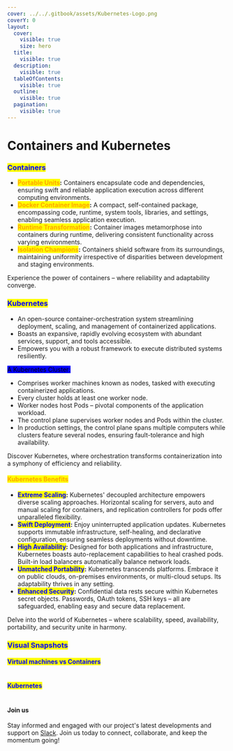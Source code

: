 ```yaml
---
cover: ../../.gitbook/assets/Kubernetes-Logo.png
coverY: 0
layout:
  cover:
    visible: true
    size: hero
  title:
    visible: true
  description:
    visible: true
  tableOfContents:
    visible: true
  outline:
    visible: true
  pagination:
    visible: true
---
```


# Containers and Kubernetes

### <mark style="color:blue;">**Containers**</mark>&#x20;

* <mark style="color:orange;">**Portable Units**</mark>**:** Containers encapsulate code and dependencies, ensuring swift and reliable application execution across different computing environments.
* <mark style="color:orange;">**Docker Container Image**</mark>**:** A compact, self-contained package, encompassing code, runtime, system tools, libraries, and settings, enabling seamless application execution.
* <mark style="color:orange;">**Runtime Transformation**</mark>**:** Container images metamorphose into containers during runtime, delivering consistent functionality across varying environments.
* <mark style="color:orange;">**Isolation Champions**</mark>**:** Containers shield software from its surroundings, maintaining uniformity irrespective of disparities between development and staging environments.

Experience the power of containers – where reliability and adaptability converge.

### <mark style="color:blue;">**Kubernetes**</mark>&#x20;

* An open-source container-orchestration system streamlining deployment, scaling, and management of containerized applications.
* Boasts an expansive, rapidly evolving ecosystem with abundant services, support, and tools accessible.
* Empowers you with a robust framework to execute distributed systems resiliently.

<mark style="background-color:blue;">A Kubernetes Cluster:</mark>

* Comprises worker machines known as nodes, tasked with executing containerized applications.
* Every cluster holds at least one worker node.
* Worker nodes host Pods – pivotal components of the application workload.
* The control plane supervises worker nodes and Pods within the cluster.
* In production settings, the control plane spans multiple computers while clusters feature several nodes, ensuring fault-tolerance and high availability.

Discover Kubernetes, where orchestration transforms containerization into a symphony of efficiency and reliability.

#### <mark style="color:orange;">**Kubernetes Benefits**</mark>&#x20;

* <mark style="color:blue;">**Extreme Scaling**</mark>**:** Kubernetes' decoupled architecture empowers diverse scaling approaches. Horizontal scaling for servers, auto and manual scaling for containers, and replication controllers for pods offer unparalleled flexibility.
* <mark style="color:blue;">**Swift Deployment**</mark>**:** Enjoy uninterrupted application updates. Kubernetes supports immutable infrastructure, self-healing, and declarative configuration, ensuring seamless deployments without downtime.
* <mark style="color:blue;">**High Availability**</mark>**:** Designed for both applications and infrastructure, Kubernetes boasts auto-replacement capabilities to heal crashed pods. Built-in load balancers automatically balance network loads.
* <mark style="color:blue;">**Unmatched Portability**</mark>**:** Kubernetes transcends platforms. Embrace it on public clouds, on-premises environments, or multi-cloud setups. Its adaptability thrives in any setting.
* <mark style="color:blue;">**Enhanced Security**</mark>**:** Confidential data rests secure within Kubernetes secret objects. Passwords, OAuth tokens, SSH keys – all are safeguarded, enabling easy and secure data replacement.

Delve into the world of Kubernetes – where scalability, speed, availability, portability, and security unite in harmony.



### <mark style="color:blue;">Visual Snapshots</mark>

#### <mark style="color:blue;">**Virtual machines vs Containers**</mark>&#x20;

<figure><img src="../../.gitbook/assets/container.png" alt=""><figcaption></figcaption></figure>

#### <mark style="color:blue;">Kubernetes</mark>

<figure><img src="../../.gitbook/assets/kubernetes.png" alt=""><figcaption></figcaption></figure>

#### Join us

Stay informed and engaged with our project's latest developments and support on [Slack](https://app.slack.com/client/T04QS32JX6E/C04QKEWE146). Join us today to connect, collaborate, and keep the momentum going!&#x20;
